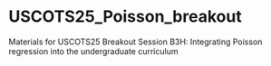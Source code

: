 # USCOTS25_Poisson_breakout
Materials for USCOTS25 Breakout Session B3H: Integrating Poisson regression into the undergraduate curriculum
